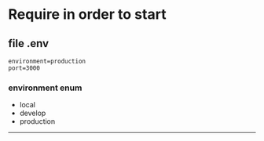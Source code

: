 # Require in order to start

## file .env

```
environment=production
port=3000
```

### environment enum

-   local
-   develop
-   production

---
